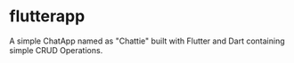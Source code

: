# flutterapp

A simple ChatApp named as "Chattie" built with Flutter and Dart containing simple CRUD Operations.


